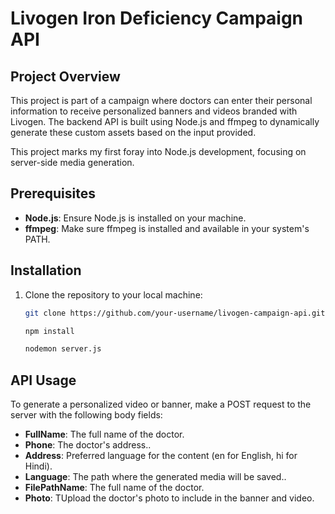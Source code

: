 # Livogen Iron Deficiency Campaign API

## Project Overview
This project is part of a campaign where doctors can enter their personal information to receive personalized banners and videos branded with Livogen. The backend API is built using Node.js and ffmpeg to dynamically generate these custom assets based on the input provided.

This project marks my first foray into Node.js development, focusing on server-side media generation.

## Prerequisites
- **Node.js**: Ensure Node.js is installed on your machine.
- **ffmpeg**: Make sure ffmpeg is installed and available in your system's PATH.

## Installation

1. Clone the repository to your local machine:
   ```bash
   git clone https://github.com/your-username/livogen-campaign-api.git

   npm install

   nodemon server.js

   
## API Usage
To generate a personalized video or banner, make a POST request to the server with the following body fields:

- **FullName**: The full name of the doctor.
- **Phone**: The doctor's address..
- **Address**: Preferred language for the content (en for English, hi for Hindi).
- **Language**: The path where the generated media will be saved..
- **FilePathName**: The full name of the doctor.
- **Photo**: TUpload the doctor's photo to include in the banner and video.


